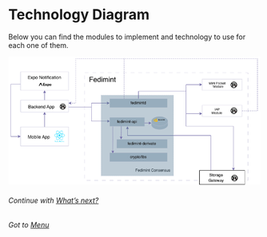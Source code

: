 # Technology Diagram

Below you can find the modules to implement and technology to use for each one of them.

![develop-road-map](./assets/technology-diagram.png)

###### Continue with [What’s next?](./07-road-map-whats-next.md)

###### Got to [Menu](../README.md)
